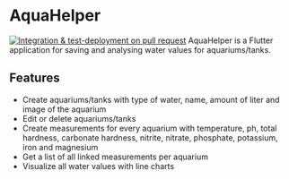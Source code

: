 # AquaHelper
[![Integration & test-deployment on pull request](https://github.com/Timo9704/aquahelper/actions/workflows/pr_workflow.yml/badge.svg)](https://github.com/Timo9704/aquahelper/actions/workflows/pr_workflow.yml)
AquaHelper is a Flutter application for saving and analysing water values for aquariums/tanks.

## Features
* Create aquariums/tanks with type of water, name, amount of liter and image of the aquarium
* Edit or delete aquariums/tanks
* Create measurements for every aquarium with temperature, ph, total hardness, carbonate hardness, nitrite, nitrate, phosphate, potassium, iron and magnesium
* Get a list of all linked measurements per aquarium
* Visualize all water values with line charts

